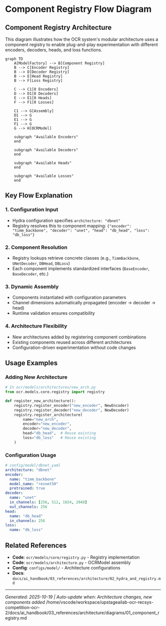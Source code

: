 # Component Registry Flow Diagram

<!-- ai_cue:diagram=component_registry -->
<!-- ai_cue:priority=high -->
<!-- ai_cue:use_when=architecture,registry,component-assembly -->

## Component Registry Architecture

This diagram illustrates how the OCR system's modular architecture uses a component registry to enable plug-and-play experimentation with different encoders, decoders, heads, and loss functions.

```mermaid
graph TD
    A[ModelFactory] --> B[Component Registry]
    B --> C[Encoder Registry]
    B --> D[Decoder Registry]
    B --> E[Head Registry]
    B --> F[Loss Registry]

    C --> C1[0 Encoders]
    D --> D1[0 Decoders]
    E --> E1[0 Heads]
    F --> F1[0 Losses]

    C1 --> G[Assembly]
    D1 --> G
    E1 --> G
    F1 --> G
    G --> H[OCRModel]

    subgraph "Available Encoders"
    end

    subgraph "Available Decoders"
    end

    subgraph "Available Heads"
    end

    subgraph "Available Losses"
    end
```

## Key Flow Explanation

### **1. Configuration Input**
- Hydra configuration specifies `architecture: "dbnet"`
- Registry resolves this to component mapping: `{"encoder": "timm_backbone", "decoder": "unet", "head": "db_head", "loss": "db_loss"}`

### **2. Component Resolution**
- Registry lookups retrieve concrete classes (e.g., `TimmBackbone`, `UNetDecoder`, `DBHead`, `DBLoss`)
- Each component implements standardized interfaces (`BaseEncoder`, `BaseDecoder`, etc.)

### **3. Dynamic Assembly**
- Components instantiated with configuration parameters
- Channel dimensions automatically propagated (encoder → decoder → head)
- Runtime validation ensures compatibility

### **4. Architecture Flexibility**
- New architectures added by registering component combinations
- Existing components reused across different architectures
- Configuration-driven experimentation without code changes

## Usage Examples

### **Adding New Architecture**
```python
# In ocr/models/architectures/new_arch.py
from ocr.models.core.registry import registry

def register_new_architecture():
    registry.register_encoder("new_encoder", NewEncoder)
    registry.register_decoder("new_decoder", NewDecoder)
    registry.register_architecture(
        name="new_arch",
        encoder="new_encoder",
        decoder="new_decoder",
        head="db_head",  # Reuse existing
        loss="db_loss"   # Reuse existing
    )
```

### **Configuration Usage**
```yaml
# config/model/dbnet.yaml
architecture: "dbnet"
encoder:
  name: "timm_backbone"
  model_name: "resnet50"
  pretrained: true
decoder:
  name: "unet"
  in_channels: [256, 512, 1024, 2048]
  out_channels: 256
head:
  name: "db_head"
  in_channels: 256
loss:
  name: "db_loss"
```

## Related References

- **Code**: `ocr/models/core/registry.py` - Registry implementation
- **Code**: `ocr/models/architecture.py` - OCRModel assembly
- **Config**: `configs/model/` - Architecture configurations
- **Docs**: `docs/ai_handbook/03_references/architecture/02_hydra_and_registry.md`

---

*Generated: 2025-10-19 | Auto-update when: Architecture changes, new components added*</content>
<parameter name="filePath">/home/vscode/workspace/upstageailab-ocr-recsys-competition-ocr-2/docs/ai_handbook/03_references/architecture/diagrams/01_component_registry.md
